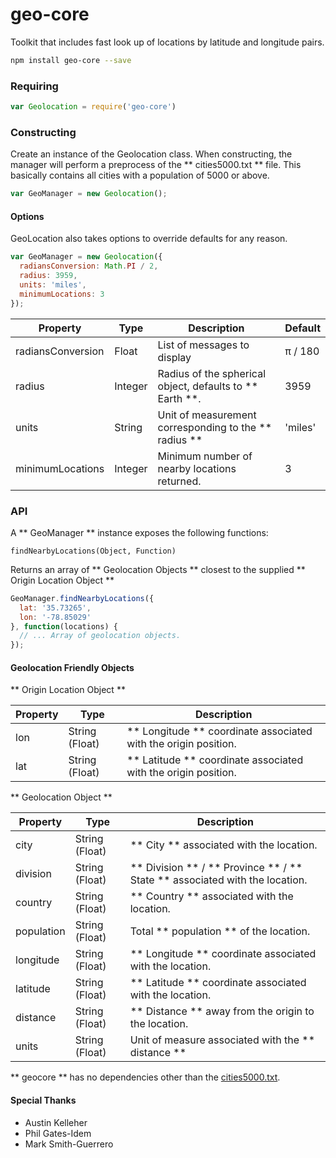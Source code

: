 # geo-core #

Toolkit that includes fast look up of locations by latitude and longitude pairs.

```sh
npm install geo-core --save
```

### Requiring ###

```js
var Geolocation = require('geo-core')
```
### Constructing ###

Create an instance of the Geolocation class. When constructing, the manager will perform a preprocess of the ** cities5000.txt ** file. This basically contains all cities with a population of 5000 or above.

```js
var GeoManager = new Geolocation();
```
#### Options ####

GeoLocation also takes options to override defaults for any reason.

```js
var GeoManager = new Geolocation({
  radiansConversion: Math.PI / 2,
  radius: 3959,
  units: 'miles',
  minimumLocations: 3
});
```

| Property | Type | Description | Default |
|-|-|-|-|
| radiansConversion | Float | List of messages to display | &pi; / 180 |
| radius | Integer | Radius of the spherical object, defaults to ** Earth **. | 3959 |
| units | String | Unit of measurement corresponding to the ** radius ** | 'miles' |
| minimumLocations | Integer | Minimum number of nearby locations returned. | 3 |

### API ###
A ** GeoManager ** instance exposes the following functions:

`findNearbyLocations(Object, Function)`

Returns an array of ** Geolocation Objects ** closest to the supplied ** Origin Location Object **

```js
GeoManager.findNearbyLocations({
  lat: '35.73265',
  lon: '-78.85029'
}, function(locations) {
  // ... Array of geolocation objects.
});
```

#### Geolocation Friendly Objects ####
** Origin Location Object **

| Property | Type | Description |
|-|-|-|
| lon | String (Float) | ** Longitude ** coordinate associated with the origin position. |
| lat | String (Float) | ** Latitude ** coordinate associated with the origin position. |

** Geolocation Object **

| Property | Type | Description |
|-|-|-|
| city | String (Float) | ** City ** associated with the location. |
| division | String (Float) | ** Division ** / ** Province ** / ** State ** associated with the location. |
| country | String (Float) | ** Country ** associated with the location. |
| population | String (Float) | Total ** population ** of the location. |
| longitude | String (Float) | ** Longitude ** coordinate associated with the location. |
| latitude | String (Float) | ** Latitude ** coordinate associated with the location. |
| distance | String (Float) | ** Distance ** away from the origin to the location. |
| units | String (Float) | Unit of measure associated with the ** distance ** |

** geocore ** has no dependencies other than the [cities5000.txt](http://download.geonames.org/export/dump/).

#### Special Thanks ####
+ Austin Kelleher
+ Phil Gates-Idem
+ Mark Smith-Guerrero
